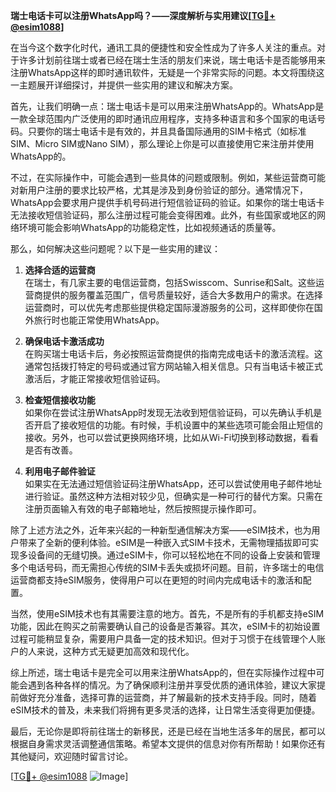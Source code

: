 **瑞士电话卡可以注册WhatsApp吗？——深度解析与实用建议[[TG💪+ @esim1088](https://t.me/s/esim1088)]**

在当今这个数字化时代，通讯工具的便捷性和安全性成为了许多人关注的重点。对于许多计划前往瑞士或者已经在瑞士生活的朋友们来说，瑞士电话卡是否能够用来注册WhatsApp这样的即时通讯软件，无疑是一个非常实际的问题。本文将围绕这一主题展开详细探讨，并提供一些实用的建议和解决方案。

首先，让我们明确一点：瑞士电话卡是可以用来注册WhatsApp的。WhatsApp是一款全球范围内广泛使用的即时通讯应用程序，支持多种语言和多个国家的电话号码。只要你的瑞士电话卡是有效的，并且具备国际通用的SIM卡格式（如标准SIM、Micro SIM或Nano SIM），那么理论上你是可以直接使用它来注册并使用WhatsApp的。

不过，在实际操作中，可能会遇到一些具体的问题或限制。例如，某些运营商可能对新用户注册的要求比较严格，尤其是涉及到身份验证的部分。通常情况下，WhatsApp会要求用户提供手机号码进行短信验证码的验证。如果你的瑞士电话卡无法接收短信验证码，那么注册过程可能会变得困难。此外，有些国家或地区的网络环境可能会影响WhatsApp的功能稳定性，比如视频通话的质量等。

那么，如何解决这些问题呢？以下是一些实用的建议：

1. **选择合适的运营商**  
   在瑞士，有几家主要的电信运营商，包括Swisscom、Sunrise和Salt。这些运营商提供的服务覆盖范围广，信号质量较好，适合大多数用户的需求。在选择运营商时，可以优先考虑那些提供稳定国际漫游服务的公司，这样即使你在国外旅行时也能正常使用WhatsApp。

2. **确保电话卡激活成功**  
   在购买瑞士电话卡后，务必按照运营商提供的指南完成电话卡的激活流程。这通常包括拨打特定的号码或通过官方网站输入相关信息。只有当电话卡被正式激活后，才能正常接收短信验证码。

3. **检查短信接收功能**  
   如果你在尝试注册WhatsApp时发现无法收到短信验证码，可以先确认手机是否开启了接收短信的功能。有时候，手机设置中的某些选项可能会阻止短信的接收。另外，也可以尝试更换网络环境，比如从Wi-Fi切换到移动数据，看看是否有改善。

4. **利用电子邮件验证**  
   如果实在无法通过短信验证码注册WhatsApp，还可以尝试使用电子邮件地址进行验证。虽然这种方法相对较少见，但确实是一种可行的替代方案。只需在注册页面输入有效的电子邮箱地址，然后按照提示操作即可。

除了上述方法之外，近年来兴起的一种新型通信解决方案——eSIM技术，也为用户带来了全新的便利体验。eSIM是一种嵌入式SIM卡技术，无需物理插拔即可实现多设备间的无缝切换。通过eSIM卡，你可以轻松地在不同的设备上安装和管理多个电话号码，而无需担心传统的SIM卡丢失或损坏问题。目前，许多瑞士的电信运营商都支持eSIM服务，使得用户可以在更短的时间内完成电话卡的激活和配置。

当然，使用eSIM技术也有其需要注意的地方。首先，不是所有的手机都支持eSIM功能，因此在购买之前需要确认自己的设备是否兼容。其次，eSIM卡的初始设置过程可能稍显复杂，需要用户具备一定的技术知识。但对于习惯于在线管理个人账户的人来说，这种方式无疑更加高效和现代化。

综上所述，瑞士电话卡是完全可以用来注册WhatsApp的，但在实际操作过程中可能会遇到各种各样的情况。为了确保顺利注册并享受优质的通讯体验，建议大家提前做好充分准备，选择可靠的运营商，并了解最新的技术支持手段。同时，随着eSIM技术的普及，未来我们将拥有更多灵活的选择，让日常生活变得更加便捷。

最后，无论你是即将前往瑞士的新移民，还是已经在当地生活多年的居民，都可以根据自身需求灵活调整通信策略。希望本文提供的信息对你有所帮助！如果你还有其他疑问，欢迎随时留言讨论。

[[TG💪+ @esim1088](https://t.me/s/esim1088) ![Image](https://i.postimg.cc/4NQfJmqS/Snipaste-2025-05-13-00-14-12.png)]